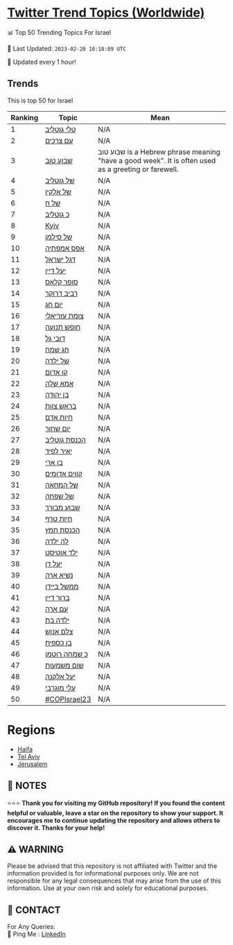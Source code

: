 [Twitter Trend Topics (Worldwide)](https://github.com/ErcinDedeoglu/Twitter-Trend-Topics)
==========


📊 Top 50 Trending Topics For Israel

📆 Last Updated: `2023-02-20 10:18:09 UTC`

🔧 Updated every 1 hour!


## Trends

This is top 50 for Israel

| Ranking | Topic | Mean |
| ------- | ------------ | ------------ |
| 1 | [טלי גוטליב](http://twitter.com/search?q=%d7%98%d7%9c%d7%99+%d7%92%d7%95%d7%98%d7%9c%d7%99%d7%91) | N/A |
| 2 | [עם צרכים](http://twitter.com/search?q=%d7%a2%d7%9d+%d7%a6%d7%a8%d7%9b%d7%99%d7%9d) | N/A |
| 3 | [שבוע טוב](http://twitter.com/search?q=%d7%a9%d7%91%d7%95%d7%a2+%d7%98%d7%95%d7%91) | שבוע טוב is a Hebrew phrase meaning "have a good week". It is often used as a greeting or farewell. |
| 4 | [של גוטליב](http://twitter.com/search?q=%d7%a9%d7%9c+%d7%92%d7%95%d7%98%d7%9c%d7%99%d7%91) | N/A |
| 5 | [של אלקין](http://twitter.com/search?q=%d7%a9%d7%9c+%d7%90%d7%9c%d7%a7%d7%99%d7%9f) | N/A |
| 6 | [של ח](http://twitter.com/search?q=%d7%a9%d7%9c+%d7%97) | N/A |
| 7 | [כ גוטליב](http://twitter.com/search?q=%d7%9b+%d7%92%d7%95%d7%98%d7%9c%d7%99%d7%91) | N/A |
| 8 | [Kyiv](http://twitter.com/search?q=Kyiv) | N/A |
| 9 | [של סילמן](http://twitter.com/search?q=%d7%a9%d7%9c+%d7%a1%d7%99%d7%9c%d7%9e%d7%9f) | N/A |
| 10 | [אפס אמפתיה](http://twitter.com/search?q=%d7%90%d7%a4%d7%a1+%d7%90%d7%9e%d7%a4%d7%aa%d7%99%d7%94) | N/A |
| 11 | [דגל ישראל](http://twitter.com/search?q=%d7%93%d7%92%d7%9c+%d7%99%d7%a9%d7%a8%d7%90%d7%9c) | N/A |
| 12 | [יעל דיין](http://twitter.com/search?q=%d7%99%d7%a2%d7%9c+%d7%93%d7%99%d7%99%d7%9f) | N/A |
| 13 | [סופר קלאס](http://twitter.com/search?q=%d7%a1%d7%95%d7%a4%d7%a8+%d7%a7%d7%9c%d7%90%d7%a1) | N/A |
| 14 | [רביב דרוקר](http://twitter.com/search?q=%d7%a8%d7%91%d7%99%d7%91+%d7%93%d7%a8%d7%95%d7%a7%d7%a8) | N/A |
| 15 | [יום חג](http://twitter.com/search?q=%d7%99%d7%95%d7%9d+%d7%97%d7%92) | N/A |
| 16 | [צומת עזריאלי](http://twitter.com/search?q=%d7%a6%d7%95%d7%9e%d7%aa+%d7%a2%d7%96%d7%a8%d7%99%d7%90%d7%9c%d7%99) | N/A |
| 17 | [חופש תנועה](http://twitter.com/search?q=%d7%97%d7%95%d7%a4%d7%a9+%d7%aa%d7%a0%d7%95%d7%a2%d7%94) | N/A |
| 18 | [דובי גל](http://twitter.com/search?q=%d7%93%d7%95%d7%91%d7%99+%d7%92%d7%9c) | N/A |
| 19 | [חג שמח](http://twitter.com/search?q=%d7%97%d7%92+%d7%a9%d7%9e%d7%97) | N/A |
| 20 | [של ילדה](http://twitter.com/search?q=%d7%a9%d7%9c+%d7%99%d7%9c%d7%93%d7%94) | N/A |
| 21 | [קו אדום](http://twitter.com/search?q=%d7%a7%d7%95+%d7%90%d7%93%d7%95%d7%9d) | N/A |
| 22 | [אמא שלה](http://twitter.com/search?q=%d7%90%d7%9e%d7%90+%d7%a9%d7%9c%d7%94) | N/A |
| 23 | [בן יהודה](http://twitter.com/search?q=%d7%91%d7%9f+%d7%99%d7%94%d7%95%d7%93%d7%94) | N/A |
| 24 | [בראש צוות](http://twitter.com/search?q=%d7%91%d7%a8%d7%90%d7%a9+%d7%a6%d7%95%d7%95%d7%aa) | N/A |
| 25 | [חיות אדם](http://twitter.com/search?q=%d7%97%d7%99%d7%95%d7%aa+%d7%90%d7%93%d7%9d) | N/A |
| 26 | [יום שחור](http://twitter.com/search?q=%d7%99%d7%95%d7%9d+%d7%a9%d7%97%d7%95%d7%a8) | N/A |
| 27 | [הכנסת גוטליב](http://twitter.com/search?q=%d7%94%d7%9b%d7%a0%d7%a1%d7%aa+%d7%92%d7%95%d7%98%d7%9c%d7%99%d7%91) | N/A |
| 28 | [יאיר לפיד](http://twitter.com/search?q=%d7%99%d7%90%d7%99%d7%a8+%d7%9c%d7%a4%d7%99%d7%93) | N/A |
| 29 | [בן ארי](http://twitter.com/search?q=%d7%91%d7%9f+%d7%90%d7%a8%d7%99) | N/A |
| 30 | [קווים אדומים](http://twitter.com/search?q=%d7%a7%d7%95%d7%95%d7%99%d7%9d+%d7%90%d7%93%d7%95%d7%9e%d7%99%d7%9d) | N/A |
| 31 | [של המחאה](http://twitter.com/search?q=%d7%a9%d7%9c+%d7%94%d7%9e%d7%97%d7%90%d7%94) | N/A |
| 32 | [של שפחה](http://twitter.com/search?q=%d7%a9%d7%9c+%d7%a9%d7%a4%d7%97%d7%94) | N/A |
| 33 | [שבוע מבורך](http://twitter.com/search?q=%d7%a9%d7%91%d7%95%d7%a2+%d7%9e%d7%91%d7%95%d7%a8%d7%9a) | N/A |
| 34 | [חיות טרף](http://twitter.com/search?q=%d7%97%d7%99%d7%95%d7%aa+%d7%98%d7%a8%d7%a3) | N/A |
| 35 | [הכנסת חמץ](http://twitter.com/search?q=%d7%94%d7%9b%d7%a0%d7%a1%d7%aa+%d7%97%d7%9e%d7%a5) | N/A |
| 36 | [לה ילדה](http://twitter.com/search?q=%d7%9c%d7%94+%d7%99%d7%9c%d7%93%d7%94) | N/A |
| 37 | [ילד אוטיסט](http://twitter.com/search?q=%d7%99%d7%9c%d7%93+%d7%90%d7%95%d7%98%d7%99%d7%a1%d7%98) | N/A |
| 38 | [יעל דן](http://twitter.com/search?q=%d7%99%d7%a2%d7%9c+%d7%93%d7%9f) | N/A |
| 39 | [נשיא ארה](http://twitter.com/search?q=%d7%a0%d7%a9%d7%99%d7%90+%d7%90%d7%a8%d7%94) | N/A |
| 40 | [ממשל ביידן](http://twitter.com/search?q=%d7%9e%d7%9e%d7%a9%d7%9c+%d7%91%d7%99%d7%99%d7%93%d7%9f) | N/A |
| 41 | [ברוך דיין](http://twitter.com/search?q=%d7%91%d7%a8%d7%95%d7%9a+%d7%93%d7%99%d7%99%d7%9f) | N/A |
| 42 | [עם ארה](http://twitter.com/search?q=%d7%a2%d7%9d+%d7%90%d7%a8%d7%94) | N/A |
| 43 | [ילדה בת](http://twitter.com/search?q=%d7%99%d7%9c%d7%93%d7%94+%d7%91%d7%aa) | N/A |
| 44 | [צלם אנוש](http://twitter.com/search?q=%d7%a6%d7%9c%d7%9d+%d7%90%d7%a0%d7%95%d7%a9) | N/A |
| 45 | [בן כספית](http://twitter.com/search?q=%d7%91%d7%9f+%d7%9b%d7%a1%d7%a4%d7%99%d7%aa) | N/A |
| 46 | [כ שמחה רוטמן](http://twitter.com/search?q=%d7%9b+%d7%a9%d7%9e%d7%97%d7%94+%d7%a8%d7%95%d7%98%d7%9e%d7%9f) | N/A |
| 47 | [שום משמעות](http://twitter.com/search?q=%d7%a9%d7%95%d7%9d+%d7%9e%d7%a9%d7%9e%d7%a2%d7%95%d7%aa) | N/A |
| 48 | [יעל אלקנה](http://twitter.com/search?q=%d7%99%d7%a2%d7%9c+%d7%90%d7%9c%d7%a7%d7%a0%d7%94) | N/A |
| 49 | [עלי מוגרבי](http://twitter.com/search?q=%d7%a2%d7%9c%d7%99+%d7%9e%d7%95%d7%92%d7%a8%d7%91%d7%99) | N/A |
| 50 | [#COPIsrael23](http://twitter.com/search?q=%23COPIsrael23) | N/A |



# Regions

* [Haifa](</Israel/Haifa.md>)
* [Tel Aviv](</Israel/Tel Aviv.md>)
* [Jerusalem](</Israel/Jerusalem.md>)



## 📝 NOTES

⭐⭐⭐ **Thank you for visiting my GitHub repository! If you found the content helpful or valuable, leave a star on the repository to show your support. It encourages me to continue updating the repository and allows others to discover it. Thanks for your help!**


## ⚠️ WARNING

Please be advised that this repository is not affiliated with Twitter and the information provided is for informational purposes only. We are not responsible for any legal consequences that may arise from the use of this information. Use at your own risk and solely for educational purposes.


## 📨 CONTACT

 For Any Queries:  
            🏓 Ping Me : [LinkedIn](https://www.linkedin.com/in/ercindedeoglu/)
